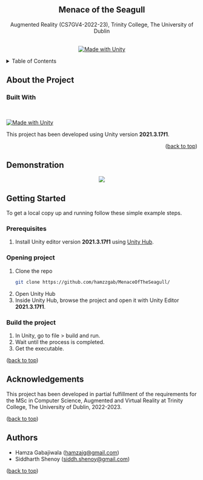 <a name="readme-top"></a>
<br />
<div align="center">
  <br />
  <h2 align="center">Menace of the Seagull</h2>
  <p align="center">
    Augmented Reality (CS7GV4-2022-23), Trinity College, The University of Dublin
    <br />
    <br />
  </p>
  <span align="center"> 
  
  [![Made with Unity](https://img.shields.io/badge/Made%20with-Unity-57b9d3.svg?style=flat&logo=unity)](https://unity3d.com) 
  </span>
</div>


<!-- TABLE OF CONTENTS -->
<details>
  <summary>Table of Contents</summary>
  <ol>
    <li>
      <a href="#about-the-project">About The Project</a>
      <ul>
        <li><a href="#built-with">Built With</a></li>
      </ul>
    </li>
    <li>
      <a href="#getting-started">Getting Started</a>
      <ul>
        <li><a href="#prerequisites">Prerequisites</a></li>
        <li><a href="#opening-project">Opening Project</a></li>
      </ul>
    </li>
    <li><a href="#acknowledgements">Acknowledgments</a></li>
    <li><a href="#authors">Authors</a></li>
  </ol>
</details>

## About the Project

### Built With

</br>

[![Made with Unity](https://img.shields.io/badge/Made%20with-Unity-57b9d3.svg?style=flat&logo=unity)](https://unity3d.com)

This project has been developed using Unity version **2021.3.17f1**.


<p align="right">(<a href="#readme-top">back to top</a>)</p>

## Demonstration
<div align='center'>
  <a href="https://www.youtube.com/watch?v=aJ3FRZv5gbU"><img src="https://img.youtube.com/vi/aJ3FRZv5gbU/0.jpg"></a>
</div>

## Getting Started

To get a local copy up and running follow these simple example steps.

### Prerequisites

1. Install Unity editor version **2021.3.17f1** using [Unity Hub](https://docs.unity3d.com/2018.2/Documentation/Manual/GettingStartedInstallingHub.html). 

### Opening project

1. Clone the repo
   ```sh
   git clone https://github.com/hamzzgab/MenaceOfTheSeagull/
   ```
2. Open Unity Hub
3. Inside Unity Hub, browse the project and open it with Unity Editor **2021.3.17f1**.

### Build the project

1. In Unity, go to file > build and run.
2. Wait until the process is completed.
3. Get the executable.

<p align="left">(<a href="#readme-top">back to top</a>)</p>

## Acknowledgements

This project has been developed in partial fulfillment of the requirements for the MSc in Computer Science, Augmented and Virtual Reality at Trinity College, The University of Dublin, 2022-2023.

<p align="left">(<a href="#readme-top">back to top</a>)</p>

## Authors
* Hamza Gabajiwala (hamzajg@gmail.com)
* Siddharth Shenoy (siddh.shenoy@gmail.com)

<p align="left">(<a href="#readme-top">back to top</a>)</p>
